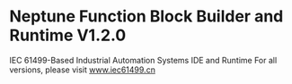 # Neptune Function Block Builder and Runtime V1.2.0

IEC 61499-Based Industrial Automation Systems IDE and Runtime
For all versions, please visit www.iec61499.cn
